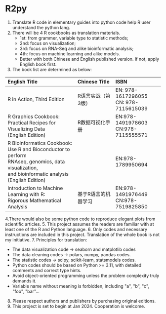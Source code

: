 # R2py
1. Translate R code in elementary guides into python code help R user understand the python lang.
2. There will be 4 R cookbooks as translation materials. 
   + 1st: from grammer, variable type to statistic methods;
   + 2nd: focus on visualization;
   + 3rd: focus on RNA-Seq and alike bioinformatic analysis;
   + 4th: focus on machine learning and alike models.
   + Better with both Chinese and English published version. If not, apply English book first.
3. The book list are determined as below:

| English Title | Chinese Title | ISBN |
|:----|:----|:----|
|R in Action, Third Edition|R语言实战（第3版）|EN: 978-1617296055<br />CN: 978-7115615039|
|R Graphics Cookbook:<br />Practical Recipes for Visualizing Data<br />(English Edition)|R数据可视化手册|EN:978-1491978603<br />CN:978-7115555571|
|R Bioinformatics Cookbook:<br />Use R and Bioconductor to perform<br />RNAseq, genomics, data visualization,<br />and bioinformatic analysis (English Edition)||EN:978-1789950694|
|Introduction to Machine Learning with R:<br />Rigorous Mathematical Analysis|	基于R语言的机器学习|EN:978-1491976449<br />CN:978-7519825850|

4.There would also be some python code to reproduce elegant plots from scientific articles.
5. This project assumes the readers are familiar with at least one of the R and Python language.
6. Only codes and necessary instructions are included in this project. Translation of the whole book is not my initiative.
7. Principles for translation:
   + The data visualization code -> seaborn and matplotlib codes
   + The data cleaning codes     -> polars, numpy, pandas codes.
   + The statistic codes         -> scipy, scikit-learn, statsmodels codes.
   + Python codes should be based on Python >= 3.11, with detailed comments and correct type hints.
   + Avoid object-oriented programming unless the problem complexity truly demands it.
   + Variable name without meaning is forbidden, including "a", "b", "c", "foo", "bar"...
8. Please respect authors and publishers by purchasing original editions.
9. This project is set to begin at Jan 2024. Cooperation is welcome.
